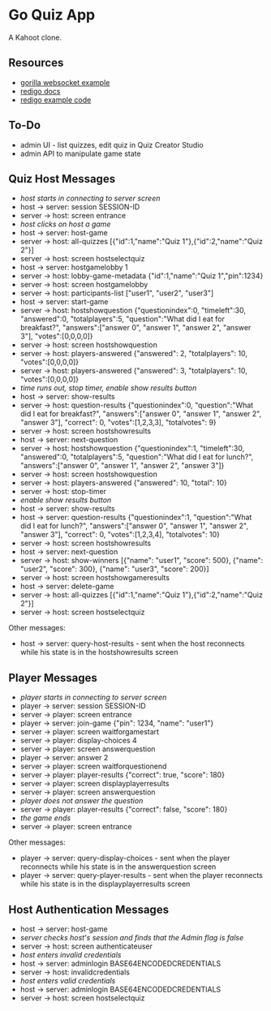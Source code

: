 # Go Quiz App

A Kahoot clone.

## Resources

* [gorilla websocket example](https://github.com/gorilla/websocket/tree/master/examples/chat)
* [redigo docs](https://pkg.go.dev/github.com/gomodule/redigo/redis)
* [redigo example code](https://github.com/pete911/examples-redigo)


## To-Do

* admin UI - list quizzes, edit quiz in Quiz Creator Studio
* admin API to manipulate game state


## Quiz Host Messages

* *host starts in connecting to server screen*
* host → server: session SESSION-ID
* server → host: screen entrance
* *host clicks on host a game*
* host → server: host-game
* server → host: all-quizzes [{"id":1,"name":"Quiz 1"},{"id":2,"name":"Quiz 2"}]
* server → host: screen hostselectquiz
* host → server: hostgamelobby 1
* server → host: lobby-game-metadata {"id":1,"name":"Quiz 1","pin":1234}
* server → host: screen hostgamelobby
* server → host: participants-list ["user1", "user2", "user3"]
* host → server: start-game
* server → host: hostshowquestion {"questionindex":0, "timeleft":30, "answered":0, "totalplayers":5, "question":"What did I eat for breakfast?", "answers":["answer 0", "answer 1", "answer 2", "answer 3"], "votes":[0,0,0,0]}
* server → host: screen hostshowquestion
* server → host: players-answered {"answered": 2, "totalplayers": 10, "votes":[0,0,0,0]}
* server → host: players-answered {"answered": 3, "totalplayers": 10, "votes":[0,0,0,0]}
* *time runs out, stop timer, enable show results button*
* host → server: show-results
* server → host: question-results {"questionindex":0, "question":"What did I eat for breakfast?", "answers":["answer 0", "answer 1", "answer 2", "answer 3"], "correct": 0, "votes":[1,2,3,3], "totalvotes": 9}
* server → host: screen hostshowresults
* host → server: next-question
* server → host: hostshowquestion {"questionindex":1, "timeleft":30, "answered":0, "totalplayers":5, "question":"What did I eat for lunch?", "answers":["answer 0", "answer 1", "answer 2", "answer 3"]}
* server → host: screen hostshowquestion
* server → host: players-answered {"answered": 10, "total": 10}
* server → host: stop-timer
* *enable show results button*
* host → server: show-results
* host → server: question-results {"questionindex":1, "question":"What did I eat for lunch?", "answers":["answer 0", "answer 1", "answer 2", "answer 3"], "correct": 0, "votes":[1,2,3,4], "totalvotes": 10}
* server → host: screen hostshowresults
* host → server: next-question
* server → host: show-winners [{"name": "user1", "score": 500}, {"name": "user2", "score": 300}, {"name": "user3", "score": 200}]
* server → host: screen hostshowgameresults
* host → server: delete-game
* server → host: all-quizzes [{"id":1,"name":"Quiz 1"},{"id":2,"name":"Quiz 2"}]
* server → host: screen hostselectquiz

Other messages:

* host → server: query-host-results - sent when the host reconnects while his state is in the hostshowresults screen


## Player Messages

* *player starts in connecting to server screen*
* player → server: session SESSION-ID
* server → player: screen entrance
* player → server: join-game {"pin": 1234, "name": "user1"}
* server → player: screen waitforgamestart
* server → player: display-choices 4
* server → player: screen answerquestion
* player → server: answer 2
* server → player: screen waitforquestionend
* server → player: player-results {"correct": true, "score": 180}
* server → player: screen displayplayerresults
* server → player: screen answerquestion
* *player does not answer the question*
* server → player: player-results {"correct": false, "score": 180}
* *the game ends*
* server → player: screen entrance

Other messages:

* player → server: query-display-choices - sent when the player reconnects while his state is in the answerquestion screen
* player → server: query-player-results - sent when the player reconnects while his state is in the displayplayerresults screen


## Host Authentication Messages

* host → server: host-game
* *server checks host's session and finds that the Admin flag is false*
* server → host: screen authenticateuser
* *host enters invalid credentials*
* host → server: adminlogin BASE64ENCODEDCREDENTIALS
* server → host: invalidcredentials
* *host enters valid credentials*
* host → server: adminlogin BASE64ENCODEDCREDENTIALS
* server → host: screen hostselectquiz
